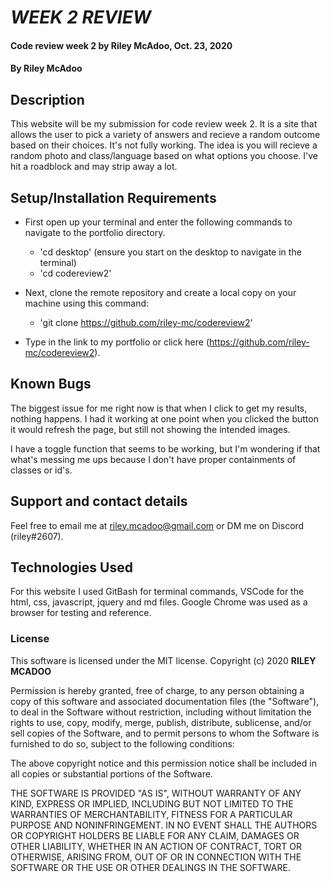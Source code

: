# _WEEK 2 REVIEW_

#### Code review week 2 by Riley McAdoo, Oct. 23, 2020

#### By Riley McAdoo

## Description
This website will be my submission for code review week 2. It is a site that allows the user to pick a variety of answers and recieve a random outcome based on their choices. It's not fully working. The idea is you will recieve a random photo and class/language based on what options you choose. I've hit a roadblock and may strip away a lot.


## Setup/Installation Requirements

*  First open up your terminal and enter the following commands to navigate to the portfolio directory. 
    * 'cd desktop' (ensure you start on the desktop to navigate in the terminal)
    * 'cd codereview2'

*  Next, clone the remote repository and create a local copy on your machine using this command:
    * 'git clone https://github.com/riley-mc/codereview2'

*  Type in the link to my portfolio or click here (https://github.com/riley-mc/codereview2).



## Known Bugs

The biggest issue for me right now is that when I click to get my results, nothing happens. I had it working at one point when you clicked the button it would refresh the page, but still not showing the intended images.

I have a toggle function that seems to be working, but I'm wondering if that what's messing me ups because I don't have proper containments of classes or id's.



## Support and contact details

Feel free to email me at riley.mcadoo@gmail.com or DM me on Discord (riley#2607).


## Technologies Used

For this website I used GitBash for terminal commands, VSCode for the html, css, javascript, jquery and md files. Google Chrome was used as a browser for testing and reference.


### License

This software is licensed under the MIT license.
Copyright (c) 2020 **RILEY MCADOO**

Permission is hereby granted, free of charge, to any person obtaining a copy of this software and associated documentation files (the "Software"), to deal in the Software without restriction, including without limitation the rights to use, copy, modify, merge, publish, distribute, sublicense, and/or sell copies of the Software, and to permit persons to whom the Software is furnished to do so, subject to the following conditions:

The above copyright notice and this permission notice shall be included in all copies or substantial portions of the Software.

THE SOFTWARE IS PROVIDED "AS IS", WITHOUT WARRANTY OF ANY KIND, EXPRESS OR IMPLIED, INCLUDING BUT NOT LIMITED TO THE WARRANTIES OF MERCHANTABILITY, FITNESS FOR A PARTICULAR PURPOSE AND NONINFRINGEMENT. IN NO EVENT SHALL THE AUTHORS OR COPYRIGHT HOLDERS BE LIABLE FOR ANY CLAIM, DAMAGES OR OTHER LIABILITY, WHETHER IN AN ACTION OF CONTRACT, TORT OR OTHERWISE, ARISING FROM, OUT OF OR IN CONNECTION WITH THE SOFTWARE OR THE USE OR OTHER DEALINGS IN THE SOFTWARE.